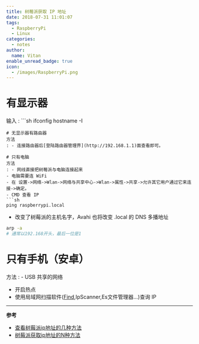 ```yaml
---
title: 树莓派获取 IP 地址
date: 2018-07-31 11:01:07
tags:
  - RaspberryPi
  - Linux
categories:
  - notes
author:
  name: Vitan
enable_unread_badge: true
icon:
  - /images/RaspberryPi.png
---
```

# 有显示器
输入
: ```sh
ifconfig
hostname -I
  ```
# 无显示器有路由器
方法
: - 连接路由器后[登陆路由器管理界](http://192.168.1.1)面查看即可。

# 只有电脑
方法
: - 网线直接把树莓派与电脑连接起来
  - 电脑需要连 WiFi
  - 在 设置->网络->Wlan->网络与共享中心->Wlan->属性->共享->允许​其它用户通过它来连接->确定。
  - CMD 查看 IP
  ```sh
  ping raspberrypi.local
  ```
  - 改变了树莓派的主机名字，Avahi 也将改变 .local 的 DNS 多播地址
  ```sh
arp -a
# 通常以192.168开头，最后一位是1
  ```
# 只有手机（安卓）
方法
: - USB 共享的网络
  - 开启热点
  - 使用局域网扫描软件([Find](https://play.google.com/store/apps/details?id=com.overlook.android.fing),IpScanner,Es文件管理器...)查询 IP

---
**参考**
- [查看树莓派ip地址的几种方法](https://blog.csdn.net/wongnoubo/article/details/79628313)
- [树莓派获取ip地址的N种方法](https://www.jianshu.com/p/f2e0a02c01d9)
